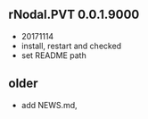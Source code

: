 ## rNodal.PVT 0.0.1.9000
* 20171114
* install, restart and checked
* set README path

## older
* add NEWS.md, 
